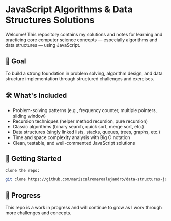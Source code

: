 # JavaScript Algorithms & Data Structures Solutions
Welcome! This repository contains my solutions and notes for learning and practicing core computer science concepts — especially algorithms and data structures — using JavaScript.
## 🎯 Goal

To build a strong foundation in problem solving, algorithm design, and data structure implementation through structured challenges and exercises.

## 🛠️ What's Included
- Problem-solving patterns (e.g., frequency counter, multiple pointers, sliding window)
- Recursion techniques (helper method recursion, pure recursion)
- Classic algorithms (binary search, quick sort, merge sort, etc.)
- Data structures (singly linked lists, stacks, queues, trees, graphs, etc.)
- Time and space complexity analysis with Big O notation
- Clean, testable, and well-commented JavaScript solutions

## 🚀 Getting Started

    Clone the repo:
```bash
git clone https://github.com/mariscalromeroalejandro/data-structures-js
```

## 🧭 Progress

This repo is a work in progress and will continue to grow as I work through more challenges and concepts.